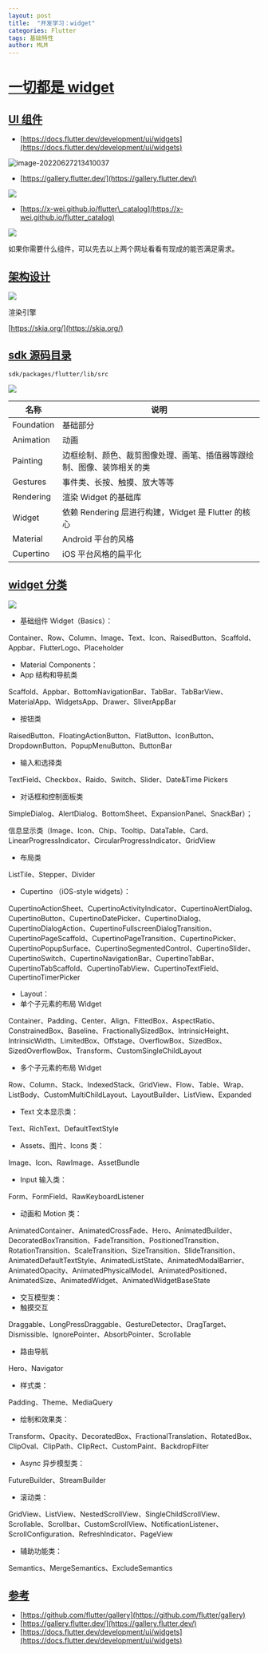 ```yaml
---
layout: post
title:  "开发学习：widget"
categories: Flutter
tags: 基础特性
author: MLM
---
```

# [一切都是 widget]()

## [UI 组件]()

* [https://docs.flutter.dev/development/ui/widgets](https://docs.flutter.dev/development/ui/widgets)

![image-20220627213410037](https://molingmiao.github.io/pic/image-20220627213410037.png)

* [https://gallery.flutter.dev/](https://gallery.flutter.dev/)

![](https://molingmiao.github.io/pic/20220617164834.png)

* [https://x-wei.github.io/flutter\_catalog](https://x-wei.github.io/flutter_catalog)

![](https://molingmiao.github.io/pic/20220617165319.png)

如果你需要什么组件，可以先去以上两个网址看看有现成的能否满足需求。

## [架构设计]()

![](https://molingmiao.github.io/pic/20220617165615.png)

渲染引擎

[https://skia.org/](https://skia.org/)

## [sdk 源码目录]()

`sdk/packages/flutter/lib/src`

![](https://molingmiao.github.io/pic/20220617165900.png)


| 名称       | 说明                                                                   |
| ---------- | ---------------------------------------------------------------------- |
| Foundation | 基础部分                                                               |
| Animation  | 动画                                                                   |
| Painting   | 边框绘制、颜色、裁剪图像处理、画笔、插值器等跟绘制、图像、装饰相关的类 |
| Gestures   | 事件类、长按、触摸、放大等等                                           |
| Rendering  | 渲染 Widget 的基础库                                                   |
| Widget     | 依赖 Rendering 层进行构建，Widget 是 Flutter 的核心                    |
| Material   | Android 平台的风格                                                     |
| Cupertino  | iOS 平台风格的扁平化                                                   |

## [widget 分类]()

![](https://molingmiao.github.io/pic/20220617170539.png)

* 基础组件 Widget（Basics）：

Container、Row、Column、Image、Text、Icon、RaisedButton、Scaffold、Appbar、FlutterLogo、Placeholder

* Material Components：
* App 结构和导航类

Scaffold、Appbar、BottomNavigationBar、TabBar、TabBarView、MaterialApp、WidgetsApp、Drawer、SliverAppBar

* 按钮类

RaisedButton、FloatingActionButton、FlatButton、IconButton、DropdownButton、PopupMenuButton、ButtonBar

* 输入和选择类

TextField、Checkbox、Raido、Switch、Slider、Date&Time Pickers

* 对话框和控制面板类

SimpleDialog、AlertDialog、BottomSheet、ExpansionPanel、SnackBar）；

信息显示类（Image、Icon、Chip、Tooltip、DataTable、Card、LinearProgressIndicator、CircularProgressIndicator、GridView

* 布局类

ListTile、Stepper、Divider

* Cupertino （iOS-style widgets）：

CupertinoActionSheet、CupertinoActivityIndicator、CupertinoAlertDialog、CupertinoButton、CupertinoDatePicker、CupertinoDialog、CupertinoDialogAction、CupertinoFullscreenDialogTransition、CupertinoPageScaffold、CupertinoPageTransition、CupertinoPicker、CupertinoPopupSurface、CupertinoSegmentedControl、CupertinoSlider、CupertinoSwitch、CupertinoNavigationBar、CupertinoTabBar、CupertinoTabScaffold、CupertinoTabView、CupertinoTextField、CupertinoTimerPicker

* Layout：
* 单个子元素的布局 Widget

Container、Padding、Center、Align、FittedBox、AspectRatio、ConstrainedBox、Baseline、FractionallySizedBox、IntrinsicHeight、IntrinsicWidth、LimitedBox、Offstage、OverflowBox、SizedBox、SizedOverflowBox、Transform、CustomSingleChildLayout

* 多个子元素的布局 Widget

Row、Column、Stack、IndexedStack、GridView、Flow、Table、Wrap、ListBody、CustomMultiChildLayout、LayoutBuilder、ListView、Expanded

* Text 文本显示类：

Text、RichText、DefaultTextStyle

* Assets、图片、Icons 类：

Image、Icon、RawImage、AssetBundle

* Input 输入类：

Form、FormField、RawKeyboardListener

* 动画和 Motion 类：

AnimatedContainer、AnimatedCrossFade、Hero、AnimatedBuilder、DecoratedBoxTransition、FadeTransition、PositionedTransition、RotationTransition、ScaleTransition、SizeTransition、SlideTransition、AnimatedDefaultTextStyle、AnimatedListState、AnimatedModalBarrier、AnimatedOpacity、AnimatedPhysicalModel、AnimatedPositioned、AnimatedSize、AnimatedWidget、AnimatedWidgetBaseState

* 交互模型类：
* 触摸交互

Draggable、LongPressDraggable、GestureDetector、DragTarget、Dismissible、IgnorePointer、AbsorbPointer、Scrollable

* 路由导航

Hero、Navigator

* 样式类：

Padding、Theme、MediaQuery

* 绘制和效果类：

Transform、Opacity、DecoratedBox、FractionalTranslation、RotatedBox、ClipOval、ClipPath、ClipRect、CustomPaint、BackdropFilter

* Async 异步模型类：

FutureBuilder、StreamBuilder

* 滚动类：

GridView、ListView、NestedScrollView、SingleChildScrollView、Scrollable、Scrollbar、CustomScrollView、NotificationListener、ScrollConfiguration、RefreshIndicator、PageView

* 辅助功能类：

Semantics、MergeSemantics、ExcludeSemantics

## [参考]()

* [https://github.com/flutter/gallery](https://github.com/flutter/gallery)
* [https://gallery.flutter.dev/](https://gallery.flutter.dev/)
* [https://docs.flutter.dev/development/ui/widgets](https://docs.flutter.dev/development/ui/widgets)
